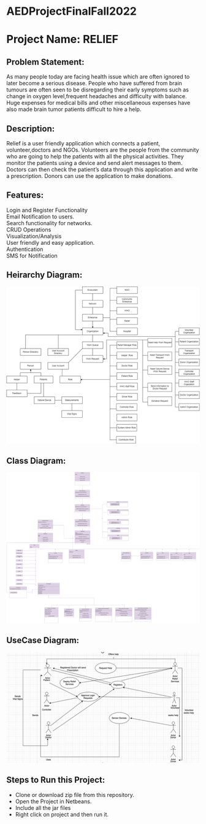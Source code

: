 
# AEDProjectFinalFall2022
# Project Name: RELIEF

## Problem Statement:
As many people today are facing health issue which are often ignored to later become a serious disease.
People who have suffered from brain tumours are often seen to be disregarding their early symptoms such as change in oxygen level,frequent headaches and difficulty with balance.
Huge expenses  for medical bills and other miscellaneous expenses  have also made brain tumor patients difficult to hire a help.

## Description:
Relief is a user friendly application which connects a patient, volunteer,doctors and NGOs.
Volunteers are the people from the community who are going to help the patients with all the physical activities.
They monitor the patients using a device and send alert messages to them.
Doctors can then check the patient’s data through this application and write a prescription.
Donors can use the application to make donations.

## Features:
Login and Register Functionality<br>
Email Notification to users.<br>
Search functionality for networks.<br>
CRUD Operations<br>
Visualization/Analysis<br>
User friendly and easy application.<br>
Authentication<br>
SMS for Notification<br>

## Heirarchy Diagram:
<img src="src/images/classDiagram.png" alt="Desktop">

## Class Diagram:
<img src="src/images/ClassDiagramFinalAED.png" alt="Desktop">

## UseCase Diagram:
<img src="src/images/useCase.jpg" alt="Desktop">

## Steps to Run this Project:
- Clone or download zip file from this repository.<br>
- Open the Project in Netbeans.<br>
- Include all the jar files<br>
- Right click on project and then run it.<br>



